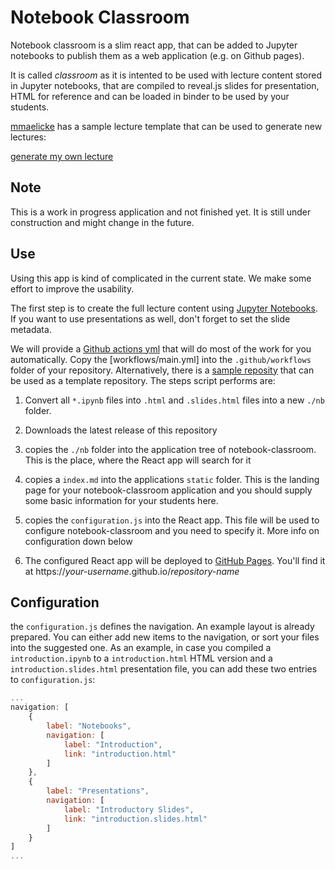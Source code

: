 # Notebook Classroom

Notebook classroom is a slim react app, that can be added to Jupyter notebooks 
to publish them as a web application (e.g. on Github pages).

It is called *classroom* as it is intented to be used with lecture content 
stored in Jupyter notebooks, that are compiled to reveal.js slides for 
presentation, HTML for reference and can be loaded in binder to 
be used by your students.

[mmaelicke](https://github.com/mmaelicke) has a sample lecture template that can be 
used to generate new lectures:

<a href="https://github.com/mmaelicke/sample-lecture/generate" target="_blank">generate my own lecture</a>

## Note

This is a work in progress application and not finished yet.
It is still under construction and might change in the future.

## Use

Using this app is kind of complicated in the current state.
We make some effort to improve the usability.

The first step is to create the full lecture content using 
[Jupyter Notebooks](https://jupyter.org). If you want to use presentations 
as well, don't forget to set the slide metadata. 

We will provide a [Github actions yml](https://github.com/features/actions) that 
will do most of the work for you automatically. Copy the [workflows/main.yml] into the ``.github/workflows`` 
folder of your repository. Alternatively, there is a [sample reposity](https://github.com/mmaelicke/sample-lecture) 
that can be used as a template repository. The steps script performs are:

1. Convert all ``*.ipynb`` files into ``.html`` and ``.slides.html`` files into a new ``./nb`` folder.

2. Downloads the latest release of this repository

3. copies the ``./nb`` folder into the application tree of notebook-classroom. 
   This is the place, where the React app will search for it

4. copies a ``index.md`` into the applications ``static`` folder. This is 
   the landing page for your notebook-classroom application and you should supply some 
   basic information for your students here.

5. copies the ``configuration.js`` into the React app. This file will be used to 
   configure notebook-classroom and you need to specify it. More info on configuration down below

6. The configured React app will be deployed to [GitHub Pages](https://pages.github.com/). You'll 
   find it at https://*your-username*.github.io/*repository-name*


## Configuration


the `configuration.js` defines the navigation. An example layout is
already prepared. You can either add new items to the navigation, 
or sort your files into the suggested one. As an example, in case 
you compiled a `introduction.ipynb` to a `introduction.html` HTML 
version and a `introduction.slides.html` presentation file, you can 
add these two entries to `configuration.js`:

```Javascript
...
navigation: [
    {
        label: "Notebooks",
        navigation: [
            label: "Introduction",
            link: "introduction.html"
        ]
    },
    {
        label: "Presentations",
        navigation: [
            label: "Introductory Slides",
            link: "introduction.slides.html"
        ]
    }
]
...
```
